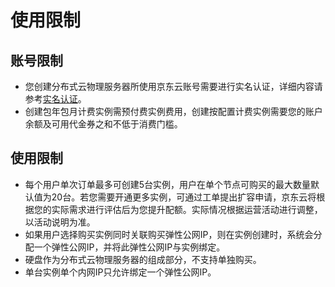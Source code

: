 # 使用限制

## 账号限制
- 您创建分布式云物理服务器所使用京东云账号需要进行实名认证，详细内容请参考[实名认证](https://docs.jdcloud.com/cn/real-name-verification/introduction)。
- 创建包年包月计费实例需预付费实例费用，创建按配置计费实例需要您的账户余额及可用代金券之和不低于消费门槛。

## 使用限制
-	每个用户单次订单最多可创建5台实例，用户在单个节点可购买的最大数量默认值为20台。若您需要开通更多实例，可通过工单提出扩容申请，京东云将根据您的实际需求进行评估后为您提升配额。实际情况根据运营活动进行调整，以活动说明为准。
-	如果用户选择购买实例同时关联购买弹性公网IP，则在实例创建时，系统会分配一个弹性公网IP，并将此弹性公网IP与实例绑定。
-	硬盘作为分布式云物理服务器的组成部分，不支持单独购买。
- 单台实例单个内网IP只允许绑定一个弹性公网IP。


